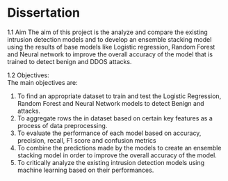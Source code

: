 # Dissertation
1.1 Aim 
The aim of this project is the analyze and compare the existing intrusion detection models and to develop an ensemble stacking model using the results of base models like Logistic regression, Random Forest and Neural network to improve the overall accuracy of the model that is trained to detect benign and DDOS attacks. 
 
 
 

1.2 Objectives:   
The main objectives are:   
1.	To find an appropriate dataset to train and test the Logistic Regression, Random Forest and Neural Network models to detect Benign and attacks. 
2.	To aggregate rows the in dataset based on certain key features as a process of data preprocessing.  
3.	To evaluate the performance of each model based on accuracy, precision, recall, F1 score and confusion metrics 
4.	To combine the predictions made by the models to create an ensemble stacking model in order to improve the overall accuracy of the model. 
5.	To critically analyze the existing intrusion detection models using machine learning based on their performances. 

